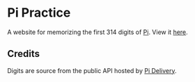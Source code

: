 # Pi Practice

A website for memorizing the first 314 digits of [Pi](https://en.wikipedia.org/wiki/Pi). View it [here](https://ds5678.github.io/PiPractice/).

## Credits

Digits are source from the public API hosted by [Pi Delivery](https://pi.delivery/).
